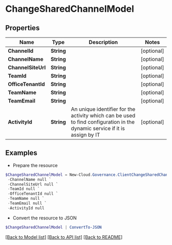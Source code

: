 # ChangeSharedChannelModel
## Properties

Name | Type | Description | Notes
------------ | ------------- | ------------- | -------------
**ChannelId** | **String** |  | [optional] 
**ChannelName** | **String** |  | [optional] 
**ChannelSiteUrl** | **String** |  | [optional] 
**TeamId** | **String** |  | [optional] 
**OfficeTenantId** | **String** |  | [optional] 
**TeamName** | **String** |  | [optional] 
**TeamEmail** | **String** |  | [optional] 
**ActivityId** | **String** | An unique identifier for the activity which can be used to find configuration in the dynamic service if it is assign by IT | [optional] 

## Examples

- Prepare the resource
```powershell
$ChangeSharedChannelModel = New-Cloud.Governance.ClientChangeSharedChannelModel  -ChannelId null `
 -ChannelName null `
 -ChannelSiteUrl null `
 -TeamId null `
 -OfficeTenantId null `
 -TeamName null `
 -TeamEmail null `
 -ActivityId null
```

- Convert the resource to JSON
```powershell
$ChangeSharedChannelModel | ConvertTo-JSON
```

[[Back to Model list]](../README.md#documentation-for-models) [[Back to API list]](../README.md#documentation-for-api-endpoints) [[Back to README]](../README.md)

